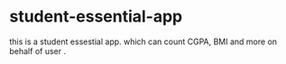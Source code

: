# student-essential-app
this is a student essestial app. which can count CGPA, BMI and more on behalf of user .
